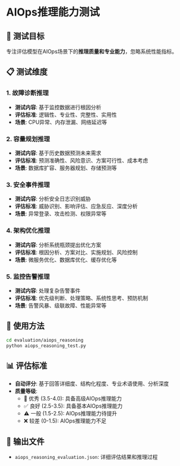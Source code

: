 # AIOps推理能力测试

## 🎯 测试目标

专注评估模型在AIOps场景下的**推理质量和专业能力**，忽略系统性能指标。

## 📋 测试维度

### 1. 故障诊断推理
- **测试内容**: 基于监控数据进行根因分析
- **评估标准**: 逻辑性、专业性、完整性、实用性
- **场景**: CPU异常、内存泄漏、网络延迟等

### 2. 容量规划推理  
- **测试内容**: 基于历史数据预测未来需求
- **评估标准**: 预测准确性、风险意识、方案可行性、成本考虑
- **场景**: 数据库扩容、服务器规划、存储预测等

### 3. 安全事件推理
- **测试内容**: 分析安全日志识别威胁
- **评估标准**: 威胁识别、影响评估、应急反应、深度分析
- **场景**: 异常登录、攻击检测、权限异常等

### 4. 架构优化推理
- **测试内容**: 分析系统瓶颈提出优化方案
- **评估标准**: 根因分析、方案对比、实施规划、风险控制
- **场景**: 微服务优化、数据库优化、缓存优化等

### 5. 监控告警推理
- **测试内容**: 处理复杂告警事件
- **评估标准**: 优先级判断、处理策略、系统性思考、预防机制
- **场景**: 告警风暴、级联故障、性能异常等

## 🚀 使用方法

```bash
cd evaluation/aiops_reasoning
python aiops_reasoning_test.py
```

## 📊 评估标准

- **自动评分**: 基于回答详细度、结构化程度、专业术语使用、分析深度
- **质量等级**: 
  - 🌟 优秀 (3.5-4.0): 具备高级AIOps推理能力
  - ✅ 良好 (2.5-3.5): 具备基本AIOps推理能力  
  - ⚠️ 一般 (1.5-2.5): AIOps推理能力待提升
  - ❌ 较差 (0-1.5): AIOps推理能力不足

## 📁 输出文件

- `aiops_reasoning_evaluation.json`: 详细评估结果和推理过程